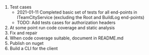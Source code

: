 
1. Test cases
    - 2021-01-11 Completed basic set of tests for all end-points in ITeamCityService (excluding the Root and BuildLog end-points)
    - TODO: Add tests cases for authorization headers
2. At some point run code coverage and static analysis
3. Fix and repair
4. When code coverage suitable, document in README.md
5. Publish on nuget
6. Build a CLI for the client